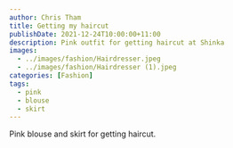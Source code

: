 ```yaml
---
author: Chris Tham
title: Getting my haircut
publishDate: 2021-12-24T10:00:00+11:00
description: Pink outfit for getting haircut at Shinka
images:
  - ../images/fashion/Hairdresser.jpeg
  - ../images/fashion/Hairdresser (1).jpeg
categories: [Fashion]
tags:
  - pink
  - blouse
  - skirt
---
```

Pink blouse and skirt for getting haircut.
